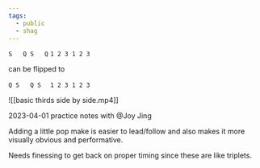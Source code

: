 ```yaml
---
tags:
  - public
  - shag
---
```

`S   Q S   Q`
`1 2 3 1 2 3`

can be flipped to

`Q S   Q S  `
`1 2 3 1 2 3`


![[basic thirds side by side.mp4]]

2023-04-01 practice notes with @Joy Jing

Adding a little pop make is easier to lead/follow and also makes it more visually obvious and performative.

Needs finessing to get back on proper timing since these are like triplets.